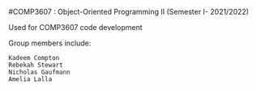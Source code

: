#COMP3607 : Object-Oriented Programming II (Semester I- 2021/2022)

Used for COMP3607 code development

Group members include: 

	Kadeem Compton
	Rebekah Stewart
	Nicholas Gaufmann
	Amelia Lalla
